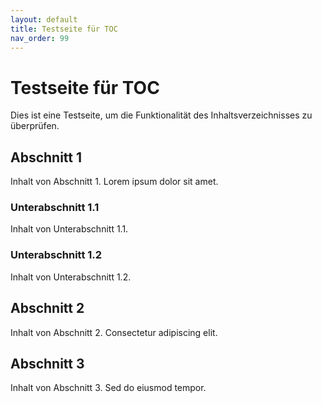 ```yaml
---
layout: default
title: Testseite für TOC
nav_order: 99
---
```


# Testseite für TOC

Dies ist eine Testseite, um die Funktionalität des Inhaltsverzeichnisses zu überprüfen.

## Abschnitt 1

Inhalt von Abschnitt 1. Lorem ipsum dolor sit amet.

### Unterabschnitt 1.1

Inhalt von Unterabschnitt 1.1.

### Unterabschnitt 1.2

Inhalt von Unterabschnitt 1.2.

## Abschnitt 2

Inhalt von Abschnitt 2. Consectetur adipiscing elit.

## Abschnitt 3

Inhalt von Abschnitt 3. Sed do eiusmod tempor.